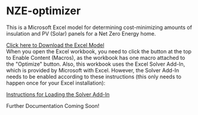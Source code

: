 # NZE-optimizer

This is a Microsoft Excel model for determining cost-minimizing amounts of insulation and PV (Solar) panels 
for a Net Zero Energy home.

[Click here to Download the Excel Model](Net_Zero_Optimizer.xlsm?raw=true)  
When you open the Excel workbook, you need to click the button at the top to Enable Content (Macros), as the workbook has one macro attached to the "Optimize" button.  Also, this workbook uses the Excel Solver Add-In, which is provided by Microsoft with Excel.  However, the Solver Add-In needs to be enabled according to these instructions (this only needs to happen once for your Excel installation):

[Instructions for Loading the Solver Add-In](https://support.office.com/en-us/article/Load-the-Solver-Add-in-612926fc-d53b-46b4-872c-e24772f078ca)

Further Documentation Coming Soon!
